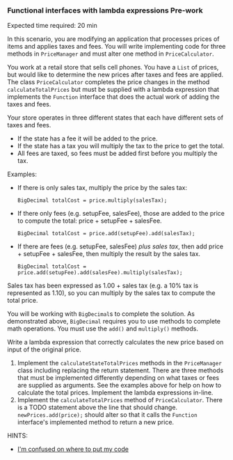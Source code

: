 ### Functional interfaces with lambda expressions Pre-work

Expected time required: 20 min

In this scenario, you are modifying an application that processes prices of items and applies taxes and fees. You will
write implementing code for three methods in `PriceManager` and must alter one method in `PriceCalculator`.

You work at a retail store that sells cell phones. You have a `List` of prices, but would like to determine the new
prices after taxes and fees are applied. The class `PriceCalculator` completes the price changes in the method 
`calculateTotalPrices` but must be supplied with a lambda expression that implements the `Function` interface that does 
the actual work of adding the taxes and fees. 

Your store operates in three different states that each have different sets of taxes and fees.
- If the state has a fee it will be added to the price.
- If the state has a tax you will multiply the tax to the price to get the total.
- All fees are taxed, so fees must be added first before you multiply the tax.

Examples:
- If there is only sales tax, multiply the price by the sales tax:
  ```
  BigDecimal totalCost = price.multiply(salesTax);
  ``` 
- If there only fees (e.g. setupFee, salesFee), those are
  added to the price to compute the total: price + setupFee + salesFee.
  ```
  BigDecimal totalCost = price.add(setupFee).add(salesTax);
  ```
- If there are fees (e.g. setupFee, salesFee) *plus sales tax*, then add
  price + setupFee + salesFee, then multiply the result by the sales tax.  
  ```
  BigDecimal totalCost = price.add(setupFee).add(salesFee).multiply(salesTax);
  ```

Sales tax has been expressed as 1.00 + sales tax (e.g. a 10% tax is represented as 1.10),
so you can multiply by the sales tax to compute the total price.

You will be working with `BigDecimal`s to complete the solution. As demonstrated above,
`BigDecimal` requires you to use methods to complete math operations.
You must use the `add()` and `multiply()` methods.

Write a lambda expression that correctly calculates the 
new price based on input of the original price.

1. Implement the `calculateStateTotalPrices` methods in the `PriceManager` class including replacing the return 
statement. There are three methods that must be implemented differently depending on what taxes or fees are
supplied as arguments. See the examples above for help on how to calculate the total prices.
Implement the lambda expressions in-line.
2. Implement the `calculateTotalPrices` method of `PriceCalculator`. There is a TODO statement above the line that 
should change. `newPrices.add(price);` should alter so that it calls the `Function` interface's implemented method to 
return a new price.

HINTS:
* [I'm confused on where to put my code](./hints/hint-01.md)
